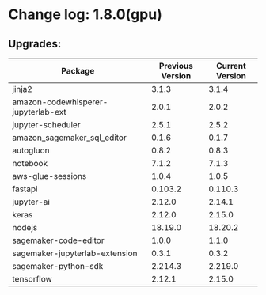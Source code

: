 # Change log: 1.8.0(gpu)

## Upgrades: 

Package | Previous Version | Current Version
---|---|---
jinja2|3.1.3|3.1.4
amazon-codewhisperer-jupyterlab-ext|2.0.1|2.0.2
jupyter-scheduler|2.5.1|2.5.2
amazon_sagemaker_sql_editor|0.1.6|0.1.7
autogluon|0.8.2|0.8.3
notebook|7.1.2|7.1.3
aws-glue-sessions|1.0.4|1.0.5
fastapi|0.103.2|0.110.3
jupyter-ai|2.12.0|2.14.1
keras|2.12.0|2.15.0
nodejs|18.19.0|18.20.2
sagemaker-code-editor|1.0.0|1.1.0
sagemaker-jupyterlab-extension|0.3.1|0.3.2
sagemaker-python-sdk|2.214.3|2.219.0
tensorflow|2.12.1|2.15.0
